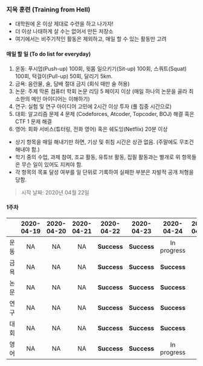 ### 지옥 훈련 (Training from Hell)

* 대학원에 온 이상 제대로 수련을 하고 나가자!
* 더 이상 나태하게 살 수는 없어서 만든 저장소
* 여기에서는 비주기적인 활동은 제외하고, 매일 할 수 있는 활동만 고려

#### 매일 할 일 (To do list for everyday)

1. 운동: 푸시업(Push-up) 100회, 윗몸 일으키기(Sit-up) 100회, 스쿼트(Squat) 100회, 턱걸이(Pull-up) 50회, 달리기 5km.
2. 금욕: 음란물, 술, 담배 절대 금지 (회식 때만 술 허용)
3. 논문: 주제 막론 컴퓨터 학회 논문 리딩 5 페이지 이상 (매일 하나의 논문을 골라 최소한의 메인 아이디어는 이해하기)
4. 연구: 실험 및 연구 아이디어 고민에 2시간 이상 투자 (풀 집중 시간으로)
5. 대회: 알고리즘 문제 4 문제 (Codeforces, Atcoder, Topcoder, BOJ) 해결 혹은 CTF 1 문제 해결
6. 영어: 회화 서비스(튜터링, 전화 영어) 혹은 쉐도잉(Netflix) 20분 이상

* 상기 항목을 매일 해내기만 하면, 기상 및 취침 시간은 상관 없음. (주말에도 무조건 해내야 함.)
* 학기 중의 수업, 과제 참여, 조교 활동, 유튜브 활동, 집필 활동과는 별개로 위 항목들은 무슨 일이 있어도 지켜야 함.
* 각 항목의 목표 달성 여부를 일 단위로 기록하여 실패한 부분은 자발적 공개 처형을 당함.

> 시작 날짜: 2020년 04월 22일

#### 1주차

||2020-04-19|2020-04-20|2020-04-21|2020-04-22|2020-04-23|2020-04-24|2020-04-25|
|:--------:|:--------:|:--------:|:--------:|:--------:|:--------:|:--------:|:--------:|
|운동|NA|NA|NA|**Success**|**Success**|In progress||
|금욕|NA|NA|NA|**Success**|**Success**|**Success**||
|논문|NA|NA|NA|**Success**|**Success**|**Success**||
|연구|NA|NA|NA|**Success**|**Success**|**Success**||
|대회|NA|NA|NA|**Success**|**Success**|**Success**||
|영어|NA|NA|NA|**Success**|**Success**|In progress||
